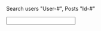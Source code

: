 
<head>
  <link rel='stylesheet' href='styles.css'>
</head>
<body>
  <p>Search users "User-#", Posts "Id-#"</p>
  <input type="text" id="input" onkeyup="filter()" placeholder="">
  <ul id="data"></ul>
</body>
<script src="test_dom.js"></script>
</html>
